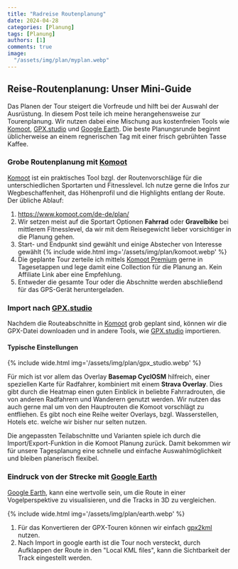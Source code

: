```yaml
---
title: "Radreise Routenplanung"
date: 2024-04-28
categories: [Planung]
tags: [Planung] 
authors: [1]
comments: true
image:
  "/assets/img/plan/myplan.webp"
---
```


## Reise-Routenplanung: Unser Mini-Guide

Das Planen der Tour steigert die Vorfreude und hilft bei der Auswahl der Ausrüstung. In diesem Post teile ich meine herangehensweise zur Tourenplanung. Wir nutzen dabei eine Mischung aus kostenfreien Tools wie [Komoot](https://www.komoot.com), [GPX.studio](https://gpx.studio/) und [Google Earth](https://earth.google.com). Die beste Planungsrunde beginnt üblicherweise an einem regnerischen Tag mit einer frisch gebrühten Tasse Kaffee.

### Grobe Routenplanung mit [Komoot](https://www.komoot.com)

[Komoot](https://www.komoot.com) ist ein praktisches Tool bzgl. der Routenvorschläge für die unterschiedlichen Sportarten und Fitnesslevel. Ich nutze gerne die Infos zur Wegbeschaffenheit, das Höhenprofil und die Highlights entlang der Route. Der übliche Ablauf:

1. https://www.komoot.com/de-de/plan/
2. Wir setzen meist auf die Sportart Optionen **Fahrrad** oder **Gravelbike** bei mittlerem Fitnesslevel, da wir mit dem Reisegewicht lieber vorsichtiger in die Planung gehen.
3. Start- und Endpunkt sind gewählt und einige Abstecher von Interesse gewählt
{% include wide.html img='/assets/img/plan/komoot.webp' %}
4. Die geplante Tour zerteile ich mittels [Komoot Premium](https://www.komoot.com/de-de/premium/) gerne in Tagesetappen und lege damit eine Collection für die Planung an. Kein Affiliate Link aber eine Empfehlung.
5. Entweder die gesamte Tour oder die Abschnitte werden abschließend für das GPS-Gerät heruntergeladen.

### Import nach [GPX.studio](https://gpx.studio/)

Nachdem die Routeabschnitte in [Komoot](https://www.komoot.com) grob geplant sind, können wir die GPX-Datei downloaden und in andere Tools, wie [GPX.studio](https://gpx.studio/) importieren.

#### Typische Einstellungen

{% include wide.html img='/assets/img/plan/gpx_studio.webp' %}

Für mich ist vor allem das Overlay **Basemap CyclOSM** hilfreich, einer speziellen Karte für Radfahrer, kombiniert mit einem **Strava Overlay**. Dies gibt durch die Heatmap einen guten Einblick in beliebte Fahrradrouten, die von anderen Radfahrern und Wanderern genutzt werden. Wir nutzen das auch gerne mal um von den Hauptrouten die Komoot vorschlägt zu entfliehen. Es gibt noch eine Reihe weiter Overlays, bzgl. Wasserstellen, Hotels etc. welche wir bisher nur selten nutzen. 

Die angepassten Teilabschnitte und Varianten spiele ich durch die Import/Export-Funktion in die Komoot Planung zurück. Damit bekommen wir für unsere Tagesplanung eine schnelle und einfache Auswahlmöglichkeit und bleiben planerisch flexibel.

### Eindruck von der Strecke mit [Google Earth](https://earth.google.com)

[Google Earth](https://earth.google.com), kann eine wertvolle sein, um die Route in einer Vogelperspektive zu visualisieren, und die Tracks in 3D zu vergleichen.

{% include wide.html img='/assets/img/plan/earth.webp' %}

1. Für das Konvertieren der GPX-Touren können wir einfach [gpx2kml](https://gpx2kml.com/) nutzen.
2. Nach Import in google earth ist die Tour noch versteckt, durch Aufklappen der Route in den "Local KML files", kann die Sichtbarkeit der Track eingestellt werden.
